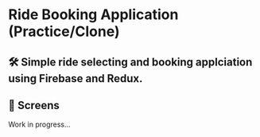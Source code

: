# Ride Booking Application (Practice/Clone)

<h2> 🛠️ Simple ride selecting and booking applciation using Firebase and Redux.</h2>

<h2> 📱 Screens</h2>
Work in progress...
